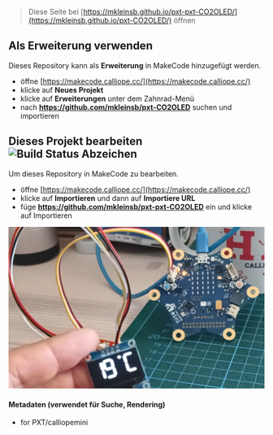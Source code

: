 
> Diese Seite bei [https://mkleinsb.github.io/pxt-pxt-CO2OLED/](https://mkleinsb.github.io/pxt-CO2OLED/) öffnen

## Als Erweiterung verwenden

Dieses Repository kann als **Erweiterung** in MakeCode hinzugefügt werden.

* öffne [https://makecode.calliope.cc/](https://makecode.calliope.cc/)
* klicke auf **Neues Projekt**
* klicke auf **Erweiterungen** unter dem Zahnrad-Menü
* nach **https://github.com/mkleinsb/pxt-CO2OLED** suchen und importieren

## Dieses Projekt bearbeiten ![Build Status Abzeichen](https://github.com/mkleinsb/pxt-test2/workflows/MakeCode/badge.svg)

Um dieses Repository in MakeCode zu bearbeiten.

* öffne [https://makecode.calliope.cc/](https://makecode.calliope.cc/)
* klicke auf **Importieren** und dann auf **Importiere URL**
* füge **https://github.com/mkleinsb/pxt-pxt-CO2OLED** ein und klicke auf Importieren

![ ](https://github.com/MKleinSB/pxt-CO2OLED/blob/master/grafik.png)

#### Metadaten (verwendet für Suche, Rendering)

* for PXT/calliopemini
<script src="https://makecode.com/gh-pages-embed.js"></script><script>makeCodeRender("{{ site.makecode.home_url }}", "{{ site.github.owner_name }}/{{ site.github.repository_name }}");</script>
